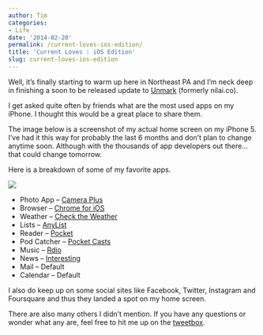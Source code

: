 ```yaml
---
author: Tim
categories:
- Life
date: '2014-02-20'
permalink: /current-loves-ios-edition/
title: 'Current Loves : iOS Edition'
slug: current-loves-ios-edition
---
```


Well, it’s finally starting to warm up here in Northeast PA and I’m neck deep in finishing a soon to be released update to [Unmark][1] (formerly nilai.co).

I get asked quite often by friends what are the most used apps on my iPhone. I thought this would be a great place to share them.

<!--more-->

The image below is a screenshot of my actual home screen on my iPhone 5. I’ve had it this way for probably the last 6 months and don’t plan to change anytime soon. Although with the thousands of app developers out there… that could change tomorrow.

Here is a breakdown of some of my favorite apps.

![][2]

  * Photo App &#8211; [Camera Plus][3]
  * Browser &#8211; [Chrome for iOS][4]
  * Weather &#8211; [Check the Weather][5]
  * Lists &#8211; [AnyList][6]
  * Reader &#8211; [Pocket][7]
  * Pod Catcher &#8211; [Pocket Casts][8]
  * Music &#8211; [Rdio][9]
  * News &#8211; [Interesting][10]
  * Mail &#8211; Default
  * Calendar &#8211; Default

I also do keep up on some social sites like Facebook, Twitter, Instagram and Foursquare and thus they landed a spot on my home screen. 

There are also many others I didn’t mention. If you have any questions or wonder what any are, feel free to hit me up on the [tweetbox][11].

 [1]: https://twitter.com/unmarkit
 [2]: https://www.filepicker.io/api/file/6EeMF8uORle55vGcbtrr
 [3]: http://campl.us/
 [4]: http://www.google.com/intl/en/chrome/browser/mobile/ios.html
 [5]: http://checktheweather.co/
 [6]: http://www.anylistapp.com/
 [7]: https://getpocket.com/ios/
 [8]: http://www.shiftyjelly.com/pocketcasts
 [9]: https://itunes.apple.com/us/app/rdio/id335060889
 [10]: http://flyosity.com/interesting/
 [11]: http://twitter.com/timwco
 
